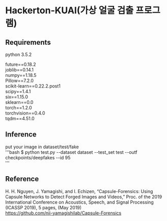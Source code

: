 # Hackerton-KUAI(가상 얼굴 검출 프로그램)
## Requirements
python 3.5.2  

future==0.18.2  
joblib==0.14.1  
numpy==1.18.5  
Pillow==7.2.0  
scikit-learn==0.22.2.post1  
scipy==1.4.1  
six==1.15.0  
sklearn==0.0  
torch==1.2.0  
torchvision==0.4.0  
tqdm==4.51.0  

## Inference
put your image in dataset/test/fake  
'''bash
$ python test.py --dataset dataset --test_set test --outf checkpoints/deepfakes --id 95  
'''
## Reference
H. H. Nguyen, J. Yamagishi, and I. Echizen, “Capsule-Forensics: Using Capsule Networks to Detect Forged Images and Videos,” Proc. of the 2019 International Conference on Acoustics, Speech, and Signal Processing (ICASSP 2019), 5 pages, (May 2019)  
<https://github.com/nii-yamagishilab/Capsule-Forensics>  
